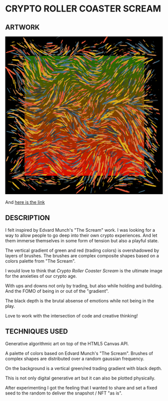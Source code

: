# CRYPTO ROLLER COASTER SCREAM

## ARTWORK

![](crypto-roller-coaster-scream.png)

And [here is the link](https://github.com/ivanmolto/generative-artwork/blob/main/crypto-roller-coaster-scream.png)


## DESCRIPTION

I felt inspired by Edvard Munch's "The Scream" work.
I was looking for a way to allow people to go deep into their own crypto experiences. And let them immerse themselves in some form of tension but also a playful state.

The vertical gradient of green and red (trading colors) is overshadowed by layers of brushes. The brushes are complex composite shapes based on a colors palette from "The Scream".

I would love to think that _Crypto Roller Coaster Scream_ is the ultimate image for the anxieties of our crypto age. 

With ups and downs not only by trading, but also while holding and building.
And the FOMO of being in or out of the "gradient".

The black depth is the brutal absense of emotions while not being in the play.

Love to work with the intersection of code and creative thinking!


## TECHNIQUES USED

Generative algorithmic art on top of the HTML5 Canvas API.

A palette of colors based on Edvard Munch's "The Scream".
Brushes of complex shapes are distributed over a random gaussian frequency.

On the background is a vertical green/red trading gradient with black depth.

This is not only digital generative art but it can also be plotted physically.

After experimenting I got the feeling that I wanted to share and set a fixed seed to the random to deliver the snapshot / NFT "as is".
